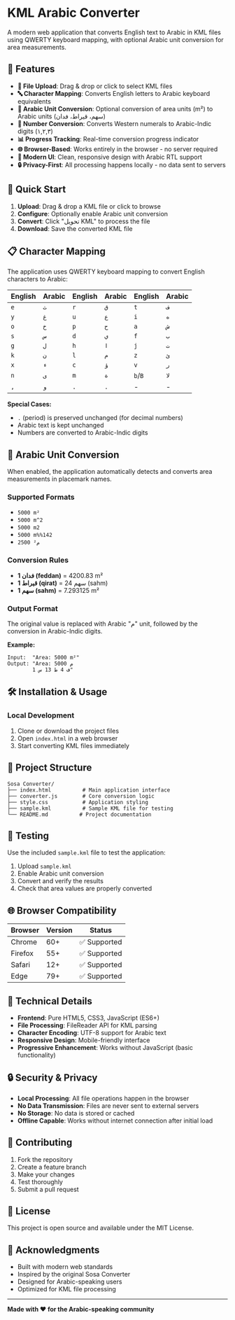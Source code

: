 # KML Arabic Converter

A modern web application that converts English text to Arabic in KML files using QWERTY keyboard mapping, with optional Arabic unit conversion for area measurements.

## 🌟 Features

- **📁 File Upload**: Drag & drop or click to select KML files
- **🔤 Character Mapping**: Converts English letters to Arabic keyboard equivalents
- **📏 Arabic Unit Conversion**: Optional conversion of area units (m²) to Arabic units (سهم، قيراط، فدان)
- **🔢 Number Conversion**: Converts Western numerals to Arabic-Indic digits (١,٢,٣)
- **📊 Progress Tracking**: Real-time conversion progress indicator
- **🌐 Browser-Based**: Works entirely in the browser - no server required
- **🎨 Modern UI**: Clean, responsive design with Arabic RTL support
- **🔒 Privacy-First**: All processing happens locally - no data sent to servers

## 🚀 Quick Start

1. **Upload**: Drag & drop a KML file or click to browse
2. **Configure**: Optionally enable Arabic unit conversion
3. **Convert**: Click "تحويل KML" to process the file
4. **Download**: Save the converted KML file

## 📋 Character Mapping

The application uses QWERTY keyboard mapping to convert English characters to Arabic:

| English | Arabic | English | Arabic | English | Arabic |
|---------|--------|---------|--------|---------|--------|
| `e` | `ث` | `r` | `ق` | `t` | `ف` |
| `y` | `غ` | `u` | `ع` | `i` | `ه` |
| `o` | `خ` | `p` | `ح` | `a` | `ش` |
| `s` | `س` | `d` | `ي` | `f` | `ب` |
| `g` | `ل` | `h` | `ا` | `j` | `ت` |
| `k` | `ن` | `l` | `م` | `z` | `ئ` |
| `x` | `ء` | `c` | `ؤ` | `v` | `ر` |
| `n` | `ى` | `m` | `ة` | `b`/`B` | `لا` |
| `,` | `و` | `.` | `.` | - | - |

**Special Cases:**
- `.` (period) is preserved unchanged (for decimal numbers)
- Arabic text is kept unchanged
- Numbers are converted to Arabic-Indic digits

## 📏 Arabic Unit Conversion

When enabled, the application automatically detects and converts area measurements in placemark names.

### Supported Formats
- `5000 m²`
- `5000 m^2`
- `5000 m2`
- `5000 m%%142`
- `2500 م²`

### Conversion Rules
- **1 فدان (feddan)** = 4200.83 m²
- **1 قيراط (qirat)** = 24 سهم (sahm)
- **1 سهم (sahm)** = 7.293125 m²

### Output Format
The original value is replaced with Arabic "م" unit, followed by the conversion in Arabic-Indic digits.

**Example:**
```
Input:  "Area: 5000 m²"
Output: "Area: 5000 م
        1 ف 4 ط 13 س"
```

## 🛠️ Installation & Usage

### Local Development
1. Clone or download the project files
2. Open `index.html` in a web browser
3. Start converting KML files immediately

## 📁 Project Structure

```
Sosa Converter/
├── index.html          # Main application interface
├── converter.js        # Core conversion logic
├── style.css           # Application styling
├── sample.kml          # Sample KML file for testing
└── README.md          # Project documentation
```

## 🧪 Testing

Use the included `sample.kml` file to test the application:

1. Upload `sample.kml`
2. Enable Arabic unit conversion
3. Convert and verify the results
4. Check that area values are properly converted

## 🌐 Browser Compatibility

| Browser | Version | Status |
|---------|---------|--------|
| Chrome | 60+ | ✅ Supported |
| Firefox | 55+ | ✅ Supported |
| Safari | 12+ | ✅ Supported |
| Edge | 79+ | ✅ Supported |

## 🔧 Technical Details

- **Frontend**: Pure HTML5, CSS3, JavaScript (ES6+)
- **File Processing**: FileReader API for KML parsing
- **Character Encoding**: UTF-8 support for Arabic text
- **Responsive Design**: Mobile-friendly interface
- **Progressive Enhancement**: Works without JavaScript (basic functionality)

## 🔒 Security & Privacy

- **Local Processing**: All file operations happen in the browser
- **No Data Transmission**: Files are never sent to external servers
- **No Storage**: No data is stored or cached
- **Offline Capable**: Works without internet connection after initial load

## 🤝 Contributing

1. Fork the repository
2. Create a feature branch
3. Make your changes
4. Test thoroughly
5. Submit a pull request

## 📄 License

This project is open source and available under the MIT License.

## 🙏 Acknowledgments

- Built with modern web standards
- Inspired by the original Sosa Converter
- Designed for Arabic-speaking users
- Optimized for KML file processing

---

**Made with ❤️ for the Arabic-speaking community** 